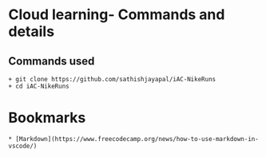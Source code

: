 # Cloud learning- Commands and details
## Commands used
    + git clone https://github.com/sathishjayapal/iAC-NikeRuns
    + cd iAC-NikeRuns
# Bookmarks
    * [Markdown](https://www.freecodecamp.org/news/how-to-use-markdown-in-vscode/)
